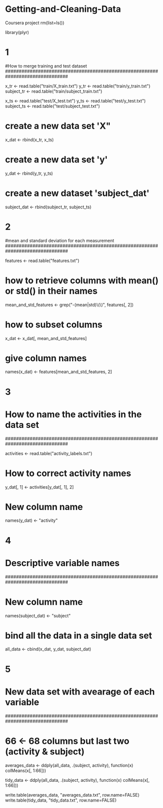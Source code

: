 # Getting-and-Cleaning-Data
Coursera project
rm(list=ls())


library(plyr)

# 1
#How to merge training and test dataset
###############################################################################

x_tr <- read.table("train/X_train.txt")
y_tr <- read.table("train/y_train.txt")
subject_tr <- read.table("train/subject_train.txt")

x_ts <- read.table("test/X_test.txt")
y_ts <- read.table("test/y_test.txt")
subject_ts <- read.table("test/subject_test.txt")


# create a new data set 'X"
x_dat <- rbind(x_tr, x_ts)

# create a new data set 'y'
y_dat <- rbind(y_tr, y_ts)

# create a new dataset 'subject_dat' 
subject_dat <- rbind(subject_tr, subject_ts)

# 2
#mean and standard deviation for each measurement
###############################################################################

features <- read.table("features.txt")

# how to retrieve  columns with mean() or std() in their names
mean_and_std_features <- grep("-(mean|std)\\(\\)", features[, 2])

# how to subset  columns
x_dat <- x_dat[, mean_and_std_features]

# give column names
names(x_dat) <- features[mean_and_std_features, 2]

#  3
# How to name the activities in the data set
###############################################################################

activities <- read.table("activity_labels.txt")

# How to correct activity names
y_dat[, 1] <- activities[y_dat[, 1], 2]

# New column name
names(y_dat) <- "activity"

# 4
# Descriptive variable names
###############################################################################

# New column name
names(subject_dat) <- "subject"

# bind all the data in a single data set
all_data <- cbind(x_dat, y_dat, subject_dat)

# 5
# New data set with avearage of each variable

###############################################################################

# 66 <- 68 columns but last two (activity & subject)
averages_data <- ddply(all_data, .(subject, activity), function(x) colMeans(x[, 1:66]))

tidy_data <- ddply(all_data, .(subject, activity), function(x) colMeans(x[, 1:66]))

write.table(averages_data, "averages_data.txt", row.name=FALSE)
write.table(tidy_data, "tidy_data.txt", row.name=FALSE)

